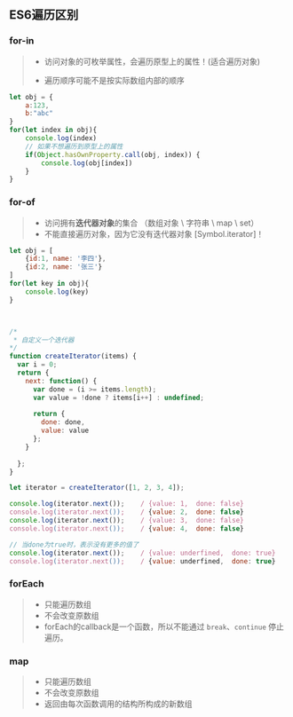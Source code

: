 ## ES6遍历区别

### for-in

> - 访问对象的可枚举属性，会遍历原型上的属性！(适合遍历对象)
>
> - 遍历顺序可能不是按实际数组内部的顺序

```javascript
let obj = {
    a:123,
    b:"abc"
}
for(let index in obj){
    console.log(index)
    // 如果不想遍历到原型上的属性
    if(Object.hasOwnProperty.call(obj, index)) {
    	console.log(obj[index])  
  	}
}
```



### for-of

> - 访问拥有**迭代器对象**的集合 （数组对象 \ 字符串 \ map \ set）
> - 不能直接遍历对象，因为它没有迭代器对象 [Symbol.iterator]！

```javascript
let obj = [
    {id:1, name: '李四'},
    {id:2, name: '张三'}
]
for(let key in obj){
    console.log(key)
}



/*
 * 自定义一个迭代器
*/
function createIterator(items) {
  var i = 0;
  return {
    next: function() {
      var done = (i >= items.length);
      var value = !done ? items[i++] : undefined;
      
      return {
        done: done,
        value: value
      };          
    }
      
  };
}

let iterator = createIterator([1, 2, 3, 4]);

console.log(iterator.next());    / {value: 1,  done: false}
console.log(iterator.next());    / {value: 2,  done: false}
console.log(iterator.next());    / {value: 3,  done: false}
console.log(iterator.next());    / {value: 4,  done: false}

// 当done为true时，表示没有更多的值了
console.log(iterator.next());    / {value: underfined,  done: true}
console.log(iterator.next());    / {value: underfined,  done: true}
```



### forEach

> - 只能遍历数组
> - 不会改变原数组
> - forEach的callback是一个函数，所以不能通过 `break`、`continue` 停止遍历。

### map

> - 只能遍历数组
> - 不会改变原数组
> - 返回由每次函数调用的结构所构成的新数组

